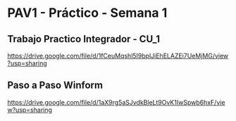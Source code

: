 # PAV1 - Práctico - Semana 1

## Trabajo Practico Integrador - CU_1

https://drive.google.com/file/d/1fCeuMqshl5I9bplJiEhELAZEi7UeMjMG/view?usp=sharing

## Paso a Paso Winform

https://drive.google.com/file/d/1aX9rg5aSJvdkBleLt9OvK1IwSpwb6hxF/view?usp=sharing
